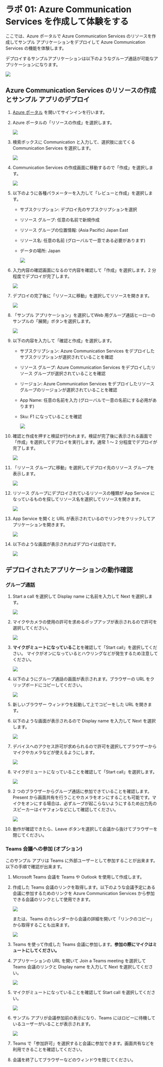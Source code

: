 # ラボ 01: Azure Communication Services を作成して体験をする

ここでは、Azure ポータルで Azure Communication Services のリソースを作成してサンプル アプリケーションをデプロイして Azure Communication Services の機能を体験します。

デプロイするサンプルアプリケーションは以下のようなグループ通話が可能なアプリケーションになります。

![](images/2022-10-18-17-04-58.png)

## Azure Communication Services のリソースの作成とサンプル アプリのデプロイ

1. [Azure ポータル](https://portal.azure.com) を開いてサインインを行います。
2. Azure ポータルの「リソースの作成」を選択します。
   
   ![](images/2022-10-18-14-00-52.png)
3. 検索ボックスに Communication と入力して、選択肢に出てくる Communication Services を選択します。
   
   ![](images/2022-10-18-14-02-20.png)
4. Communication Services の作成画面に移動するので「作成」を選択します。

   ![](images/2022-10-18-14-04-02.png)
5. 以下のように各種パラメーターを入力して「レビューと作成」を選択します。
   - サブスクリプション: デプロイ先のサブスクリプションを選択
   - リソース グループ: 任意の名前で新規作成
   - リソース グループの位置情報: (Asia Pacific) Japan East
   - リソース名: 任意の名前 (グローバルで一意である必要があります)
   - データの場所: Japan

     ![](images/2022-10-18-14-07-34.png)
6. 入力内容の確認画面になるので内容を確認して「作成」を選択します。2 分程度でデプロイが完了します。
   
   ![](images/2022-10-18-14-18-05.png)
7. デプロイの完了後に「リソースに移動」を選択してリソースを開きます。

   ![](images/2022-10-18-14-28-44.png)
8. 「サンプル アプリケーション」を選択してWeb 用グループ通話ヒーローのサンプルの「展開」ボタンを選択します。

   ![](images/2022-10-18-14-51-43.png)
9. 以下の内容を入力して「確認と作成」を選択します。
   - サブスクリプション: Azure Communication Services をデプロイしたサブスクリプションが選択されていることを確認
   - リソース グループ: Azure Communication Services をデプロイしたリソース グループが選択されていることを確認
   - リージョン: Azure Communication Services をデプロイしたリソース グループのリージョンが選択されていることを確認
   - App Name: 任意の名前を入力 (グローバルで一意の名前にする必用があります)
   - Sku: F1 になっていることを確認

     ![](images/2022-10-18-14-54-35.png)
10. 確認と作成を押すと検証が行われます。検証が完了後に表示される画面で「作成」を選択してデプロイを実行します。通常 1 ～ 2 分程度でデプロイが完了します。

    ![](images/2022-10-18-15-49-30.png)
11. 「リソース グループに移動」を選択してデプロイ先のリソース グループを表示します。

    ![](images/2022-10-18-16-07-36.png)
12. リソース グループにデプロイされているリソースの種類が App Service になっているものを探してリソース名を選択してリソースを開きます。

    ![](images/2022-10-18-16-09-46.png)
13. App Service を開くと URL が表示されているのでリンクをクリックしてアプリケーションを開きます。

    ![](images/2022-10-18-16-11-26.png)
14. 以下のような画面が表示されればデプロイは成功です。
    
    ![](images/2022-10-18-16-12-36.png)

## デプロイされたアプリケーションの動作確認

### グループ通話

1. Start a call を選択して Display name に名前を入力して Next を選択します。
   
   ![](images/2022-10-18-16-21-10.png)
2. マイクやカメラの使用の許可を求めるポップアップが表示されるので許可を選択してください。
   
   ![](images/2022-10-18-16-21-50.png)
3. **マイクがミュートになっていること**を確認して「Start call」を選択してください。
   マイクがオンになっているとハウリングなどが発生するため注意してください。
   
   ![](images/2022-10-18-16-25-06.png)
4. 以下のようにグループ通話の画面が表示されます。ブラウザーの URL をクリップボードにコピーしてください。
   
   ![](images/2022-10-18-16-29-09.png)
5. 新しいブラウザー ウィンドウを起動して上でコピーをした URL を開きます。
6. 以下のような画面が表示されるので Display name を入力して Next を選択します。
   
   ![](images/2022-10-18-16-34-43.png)
7. デバイスへのアクセス許可が求められるので許可を選択してブラウザーからマイクやカメラなどが使えるようにします。
   
   ![](images/2022-10-18-16-59-23.png)
8. マイクがミュートになっていることを確認して「Start call」を選択します。
   
   ![](images/2022-10-18-17-00-29.png)
9. 2 つのブラウザーからグループ通話に参加できていることを確認します。Present から画面共有を行うことやカメラをオンにすることも可能です。マイクをオンにする場合は、必ずループが起こらないようにするため出力先のスピーカーはイヤフォンなどにして確認してください。

   ![](images/2022-10-18-17-04-58.png)
10. 動作が確認できたら、Leave ボタンを選択して会議から抜けてブラウザーを閉じてください。

### Teams 会議への参加 (オプション)

このサンプル アプリは Teams に外部ユーザーとして参加することが出来ます。以下の手順で確認が出来ます。

1. Microsoft Teams 会議を Teams や Outlook を使用して作成します。
2. 作成した Teams 会議のリンクを取得します。以下のような会議予定にある会議に参加するためのリンクを Azure Communication Services から参加できる会議のリンクとして使用できます。
   
   ![](images/2022-10-18-17-15-34.png)

   または、Teams のカレンダーから会議の詳細を開いて「リンクのコピー」から取得することも出来ます。

   ![](images/2022-10-18-17-16-47.png)
3. Teams を使って作成した Teams 会議に参加します。**参加の際にマイクはミュートにしてください。**
4. アプリケーションの URL を開いて Join a Teams meeting を選択して Teams 会議のリンクと Display name を入力して Next を選択してください。
   
   ![](images/2022-10-18-17-35-15.png)
5. マイクがミュートになっていることを確認して Start call を選択してください。
   
   ![](images/2022-10-18-17-36-00.png)
6. サンプル アプリが会議参加前の表示になり、Teams にはロビーに待機しているユーザーがいることが表示されます。
   
   ![](images/2022-10-18-17-36-51.png)
7. Teams で「参加許可」を選択すると会議に参加できます。画面共有などを利用できることを確認してください。
8. 会議を終了してブラウザーなどのウィンドウを閉じてください。

